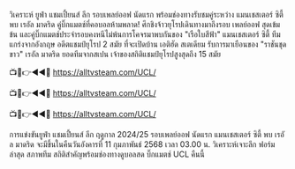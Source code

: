 วิเคราะห์ ยูฟ่า แชมเปี้ยนส์ ลีก รอบเพลย์ออฟ นัดแรก พร้อมช่องทางรับชมคู่ระหว่าง แมนเชสเตอร์ ซิตี้ พบ เรอัล มาดริด คู่บิ๊กแมตช์ที่คอบอลห้ามพลาด! ศึกชิงจ้าวยุโรปเดินทางมาถึงรอบ เพลย์ออฟ สุดเข้มข้น  และคู่บิ๊กแมตช์ประจำรอบคงหนีไม่พ้นการโคจรมาพบกันของ "เรือใบสีฟ้า" แมนเชสเตอร์ ซิตี้  ทีมแกร่งจากอังกฤษ อดีตแชมป์ยุโรป 2 สมัย  ที่จะเปิดบ้าน เอติฮัด สเตเดียม รับการมาเยือนของ "ราชันชุดขาว" เรอัล มาดริด  ยอดทีมจากสเปน เจ้าของสถิติแชมป์ยุโรปสูงสุดถึง 15 สมัย

📺📱👉◄◄🔴 https://alltvsteam.com/UCL/

📺📱👉◄◄🔴 https://alltvsteam.com/UCL/

📺📱👉◄◄🔴 https://alltvsteam.com/UCL/


การแข่งขันยูฟ่า แชมเปี้ยนส์ ลีก ฤดูกาล 2024/25 รอบเพลย์ออฟ นัดแรก แมนเชสเตอร์ ซิตี้ พบ เรอัล มาดริด จะมีขึ้นในคืนวันอังคารที่ 11 กุมภาพันธ์ 2568 เวลา 03.00 น. วิเคราะห์เจาะลึก ฟอร์มล่าสุด  สภาพทีม สถิติสำคัญพร้อมช่องทางดูบอลสด บิ๊กแมตช์ UCL คืนนี้
